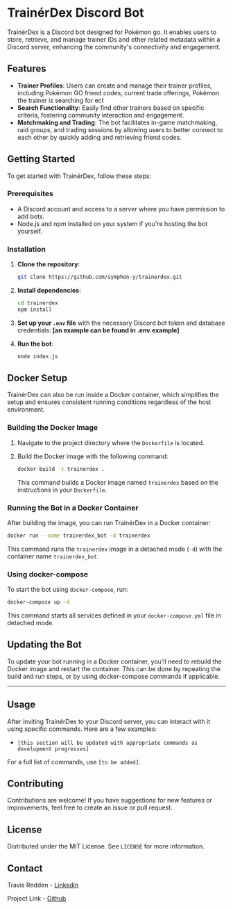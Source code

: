 
# TrainérDex Discord Bot

TrainérDex is a Discord bot designed for Pokémon go. It enables users to store, retrieve, and manage trainer IDs and other related metadata within a Discord server, enhancing the community's connectivity and engagement.

## Features

- **Trainer Profiles**: Users can create and manage their trainer profiles, including Pokémon GO friend codes, current trade offerings, Pokémon the trainer is searching for ect
- **Search Functionality**: Easily find other trainers based on specific criteria, fostering community interaction and engagement.
- **Matchmaking and Trading**: The bot facilitates in-game matchmaking, raid groups, and trading sessions by allowing users to better connect to each other by quickly adding and retrieving friend codes.

## Getting Started

To get started with TrainérDex, follow these steps:

### Prerequisites

- A Discord account and access to a server where you have permission to add bots.
- Node.js and npm installed on your system if you're hosting the bot yourself.

### Installation

1. **Clone the repository**:

   ```bash
   git clone https://github.com/symphon-y/trainerdex.git
   ```

2. **Install dependencies**:

   ```bash
   cd trainerdex
   npm install
   ```

3. **Set up your `.env` file** with the necessary Discord bot token and database credentials: **[an example can be found in .env.example]**


4. **Run the bot**:

   ```bash
   node index.js
   ```

## Docker Setup

TrainérDex can also be run inside a Docker container, which simplifies the setup and ensures consistent running conditions regardless of the host environment.

### Building the Docker Image

1. Navigate to the project directory where the `Dockerfile` is located.

2. Build the Docker image with the following command:

   ```bash
   docker build -t trainerdex .
   ```

   This command builds a Docker image named `trainerdex` based on the instructions in your `Dockerfile`.

### Running the Bot in a Docker Container

After building the image, you can run TrainérDex in a Docker container:

```bash
docker run --name trainerdex_bot -d trainerdex
```

This command runs the `trainerdex` image in a detached mode (`-d`) with the container name `trainerdex_bot`.

### Using docker-compose

To start the bot using `docker-compose`, run:

```bash
docker-compose up -d
```

This command starts all services defined in your `docker-compose.yml` file in detached mode.

## Updating the Bot

To update your bot running in a Docker container, you'll need to rebuild the Docker image and restart the container. This can be done by repeating the build and run steps, or by using docker-compose commands if applicable.

-------

## Usage

After inviting TrainérDex to your Discord server, you can interact with it using specific commands. Here are a few examples:

- `[this section will be updated with appropriate commands as development progresses]`

For a full list of commands, use `[to be added]`.

## Contributing

Contributions are welcome! If you have suggestions for new features or improvements, feel free to create an issue or pull request.

## License

Distributed under the MIT License. See `LICENSE` for more information.

## Contact

Travis Redden - [Linkedin](https://www.linkedin.com/in/travisredden/)

Project Link - [Github](https://github.com/Symphon-y/trainerdex)